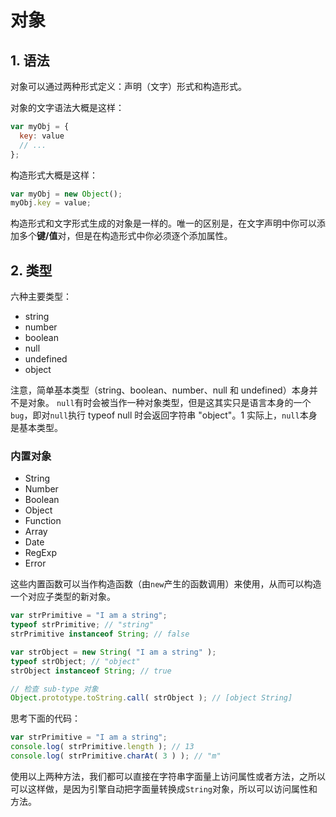 # 对象
## 1. 语法

对象可以通过两种形式定义：声明（文字）形式和构造形式。

对象的文字语法大概是这样：
``` js
var myObj = {
  key: value
  // ...
};
```
构造形式大概是这样：
``` js
var myObj = new Object();
myObj.key = value;
```
构造形式和文字形式生成的对象是一样的。唯一的区别是，在文字声明中你可以添加多个**键/值**对，但是在构造形式中你必须逐个添加属性。

## 2. 类型

六种主要类型：
- string
- number
- boolean
- null
- undefined
- object

注意，简单基本类型（string、boolean、number、null 和 undefined）本身并不是对象。
` null `有时会被当作一种对象类型，但是这其实只是语言本身的一个` bug `，即对` null `执行
typeof null 时会返回字符串 "object"。1 实际上，` null `本身是基本类型。

### 内置对象
- String
- Number
- Boolean
- Object
- Function
- Array
- Date
- RegExp
- Error

这些内置函数可以当作构造函数（由` new `产生的函数调用）来使用，从而可以构造一个对应子类型的新对象。
``` js
var strPrimitive = "I am a string";
typeof strPrimitive; // "string"
strPrimitive instanceof String; // false

var strObject = new String( "I am a string" );
typeof strObject; // "object"
strObject instanceof String; // true

// 检查 sub-type 对象
Object.prototype.toString.call( strObject ); // [object String]
```


思考下面的代码：
``` js
var strPrimitive = "I am a string";
console.log( strPrimitive.length ); // 13
console.log( strPrimitive.charAt( 3 ) ); // "m"
```
使用以上两种方法，我们都可以直接在字符串字面量上访问属性或者方法，之所以可以这样做，是因为引擎自动把字面量转换成` String `对象，所以可以访问属性和方法。
